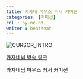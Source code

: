 ```yaml
---
title: 카자네 마우스 커서 커미션
categories: [커미션]
ccl : by-nc-nd
writer : beatheat
---
```


![CURSOR_INTRO](https://cdn.discordapp.com/attachments/987651683687481394/1029401206424076328/Sample.gif)

[카자네님 방송 링크](https://www.youtube.com/channel/UC63wvRpdf6OTMjaljOEfaKw)

카자네님 마우스 커서 커미션
